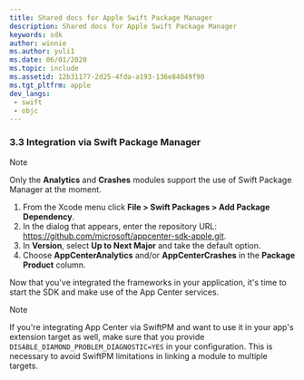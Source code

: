 ```yaml
---
title: Shared docs for Apple Swift Package Manager
description: Shared docs for Apple Swift Package Manager
keywords: sdk
author: winnie
ms.author: yuli1
ms.date: 06/01/2020
ms.topic: include
ms.assetid: 12b31177-2d25-4fda-a193-136e84049f90
ms.tgt_pltfrm: apple
dev_langs:  
 - swift
 - objc
---
```


### 3.3 Integration via Swift Package Manager

> [!NOTE]
> Only the **Analytics** and **Crashes** modules support the use of Swift Package Manager at the moment.

1. From the Xcode menu click **File > Swift Packages > Add Package Dependency**.
1. In the dialog that appears, enter the repository URL: https://github.com/microsoft/appcenter-sdk-apple.git.
1. In **Version**, select **Up to Next Major** and take the default option.
1. Choose **AppCenterAnalytics** and/or **AppCenterCrashes** in the **Package Product** column.

Now that you've integrated the frameworks in your application, it's time to start the SDK and make use of the App Center services.

> [!NOTE]
> If you're integrating App Center via SwiftPM and want to use it in your app's extension target as well, make sure that you provide `DISABLE_DIAMOND_PROBLEM_DIAGNOSTIC=YES` in your configuration. This is necessary to avoid SwiftPM limitations in linking a module to multiple targets.
